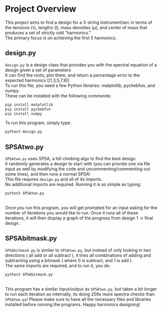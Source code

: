 # Project Overview

This project aims to find a design for a 3-string instrument/arc in terms of the tensions (τ), lengths (l), mass densities (μ), and center of mass that produces a set of strictly odd "harmonics." <br>
The primary focus is on achieving the first 5 harmonics.

## design.py

`design.py` is a design class that provides you with the spectral equation of a design given a set of parameters<br>
It can find the roots, plot them, and return a percentage error to the expected harmonics ([1,3,5,7,9]). <br>
To run this file, you need a few Python libraries: matplotlib, pychebfun, and numpy. <br>
These can be installed with the following commands:

```sh
pip install matplotlib
pip install pychebfun
pip install numpy
```
To run this program, simply type:
```sh
python3 design.py
```
## SPSAtwo.py


`SPSAtwo.py` uses SPSA, a hill climbing algo to find the best design. <br>
It randomly generates a design to start with (you can provide one via file input as well by modifying the code and uncommenting/commenting out some lines), and then runs a normal SPSA! 
<br> This file requires `design.py` and all of its imports. 
<br>No additional imports are required. Running it is as simple as typing:
```sh
python3 SPSAtwo.py
```
<br> Once you run this program, you will get prompted for an input asking for the number of iterations you would like to run. Once it runs all of these iterations, it will then display a graph of the progress from design 1 -> final design.
## SPSAbitmask.py

`SPSAbitmask.py` is similar to `SPSAtwo.py`, but instead of only looking in two directions ( all add or all subtract ), it tries all combinations of adding and subtracting using a bitmask ( where 0 is subtract, and 1 is add ). <br>
The same imports are required, and to run it, you do:

```sh
python3 SPSAbitmask.py
```
<br> This program has a similar input/output as `SPSAtwo.py`, but takes a bit longer to run each iteration as internally, its doing 256x more spectra checks than `SPSAtwo.py`!
Please make sure to have all the necessary files and libraries installed before running the programs. Happy harmonics designing!
